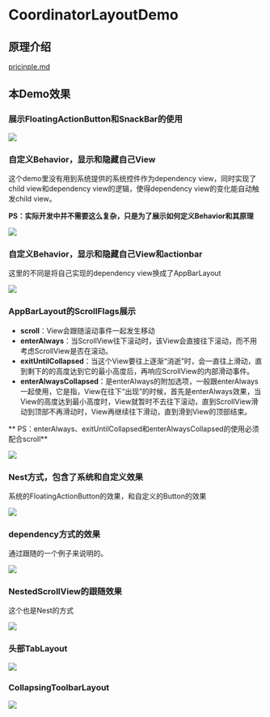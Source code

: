 # CoordinatorLayoutDemo

## 原理介绍

[pricinple.md](pricinple.md)

## 本Demo效果

### 展示FloatingActionButton和SnackBar的使用

![](./img/1.gif)


### 自定义Behavior，显示和隐藏自己View

这个demo里没有用到系统提供的系统控件作为dependency view，同时实现了child view和dependency view的逻辑，使得dependency view的变化能自动触发child view。

**PS：实际开发中并不需要这么复杂，只是为了展示如何定义Behavior和其原理**

![](./img/2.gif)

### 自定义Behavior，显示和隐藏自己View和actionbar

这里的不同是将自己实现的dependency view换成了AppBarLayout

![](./img/3.gif)

### AppBarLayout的ScrollFlags展示

* **scroll**：View会跟随滚动事件一起发生移动
* **enterAlways**：当ScrollView往下滚动时，该View会直接往下滚动，而不用考虑ScrollView是否在滚动。
* **exitUntilCollapsed**：当这个View要往上逐渐“消逝”时，会一直往上滑动，直到剩下的的高度达到它的最小高度后，再响应ScrollView的内部滑动事件。
* **enterAlwaysCollapsed**：是enterAlways的附加选项，一般跟enterAlways一起使用，它是指，View在往下“出现”的时候，首先是enterAlways效果，当View的高度达到最小高度时，View就暂时不去往下滚动，直到ScrollView滑动到顶部不再滑动时，View再继续往下滑动，直到滑到View的顶部结束。

** PS：enterAlways、exitUntilCollapsed和enterAlwaysCollapsed的使用必须配合scroll**

![](./img/4.gif)

### Nest方式，包含了系统和自定义效果

系统的FloatingActionButton的效果，和自定义的Button的效果

![](./img/5.gif)

### dependency方式的效果

通过跟随的一个例子来说明的。

![](./img/6.gif)

### NestedScrollView的跟随效果

这个也是Nest的方式

![](./img/7.gif)

### 头部TabLayout

![](./img/8.gif)

### CollapsingToolbarLayout

![](./img/9.gif)


